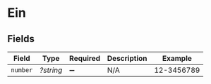 # Ein


## Fields

| Field              | Type               | Required           | Description        | Example            |
| ------------------ | ------------------ | ------------------ | ------------------ | ------------------ |
| `number`           | *?string*          | :heavy_minus_sign: | N/A                | 12-3456789         |